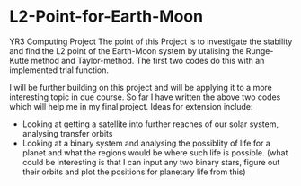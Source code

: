 # L2-Point-for-Earth-Moon
YR3 Computing Project
The point of this Project is to investigate the stability and find the L2 point of the Earth-Moon system by utalising the Runge-Kutte method and Taylor-method. The first two codes do this with an implemented trial function. 

I will be further building on this project and will be applying it to a more interesting topic in due course. So far I have written the above two codes which will help me in my final project. 
Ideas for extension include:
- Looking at getting a satellite into further reaches of our solar system, analysing transfer orbits
- Looking at a binary system and analysing the possiblity of life for a planet and what the regions would be where such life is possible. (what could be interesting is that I can input any two binary stars, figure out their orbits and plot the positions for planetary life from this)
  
